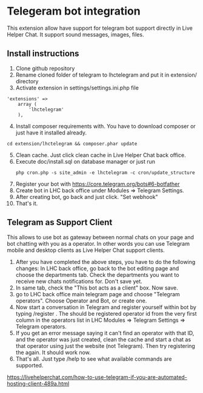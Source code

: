 # Telegeram bot integration

This extension allow have support for telegram bot support directly in Live Helper Chat. It support sound messages, images, files.

## Install instructions

1. Clone github repository
2. Rename cloned folder of telegram to lhctelegram and put it in extension/ directory
3. Activate extension in settings/settings.ini.php file
``` 
'extensions' => 
    array (          
        'lhctelegram'
    ),
```
4. Install composer requirements with. You have to download composer or just have it installed already.
``` 
cd extension/lhctelegram && composer.phar update
``` 
5. Clean cache. Just click clean cache in Live Helper Chat back office.
6. Execute doc/install.sql on database manager or just run
    ```
    php cron.php -s site_admin -e lhctelegram -c cron/update_structure
    ```
7. Register your bot with https://core.telegram.org/bots#6-botfather
8. Create bot in LHC back office under Modules => Telegram Settings.
9. After creating bot, go back and just click. "Set webhook"
10. That's it.

## Telegram as Support Client
This allows to use bot as gateway between normal chats on your page and bot chatting with you as a operator. In other words you can use Telegram mobile and desktop clients as Live Helper Chat support clients.

1. After you have completed the above steps, you have to do the following changes: In LHC back office, go back to the bot editing page and choose the departments tab. Check the departments you want to receive new chats notifications for. Don't save yet.
2. In same tab, check the "This bot acts as a client" box. Now save.
3. go to LHC back office main telegram page and choose "Telegram operators". Choose Operator and Bot, or create one.
4. Now start a conversation in Telegram and register yourself within bot by typing /register <id>. The <id> should be registered operator id from the very first column in the operators list in LHC Modules => Telegram Settings => Telegram operators.
5. If you get an error message saying it can't find an operator with that ID, and the operator was just created, clean the cache and start a chat as that operator using just the website (not Telegram). Then try registering the <id> again. It should work now.
6. That's all. Just type /help to see what available commands are supported.
    
    
https://livehelperchat.com/how-to-use-telegram-if-you-are-automated-hosting-client-489a.html
